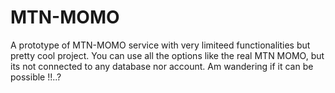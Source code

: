 # MTN-MOMO
A prototype of MTN-MOMO service with very limiteed functionalities but pretty cool project. You can use all the options like the real MTN MOMO, but its not connected to any database nor account. Am wandering if it can be possible !!..?
